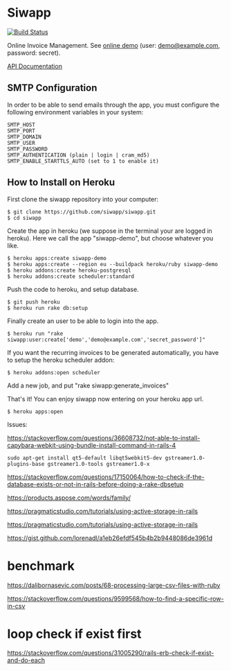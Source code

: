 # Siwapp

[![Build Status](https://travis-ci.org/siwapp/siwapp.svg?branch=master)](https://travis-ci.org/siwapp/siwapp)

Online Invoice Management. See [online demo](https://siwapp-demo.herokuapp.com) (user: demo@example.com, password: secret).

[API Documentation](https://github.com/siwapp/siwapp/blob/master/API_DOC.md)



## SMTP Configuration

In order to be able to send emails through the app, you must configure the following environment variables in your system:

```
SMTP_HOST
SMTP_PORT
SMTP_DOMAIN
SMTP_USER
SMTP_PASSWORD
SMTP_AUTHENTICATION (plain | login | cram_md5)
SMTP_ENABLE_STARTTLS_AUTO (set to 1 to enable it)
```

## How to Install on Heroku

First clone the siwapp repository into your computer:

    $ git clone https://github.com/siwapp/siwapp.git
    $ cd siwapp

Create the app in heroku (we suppose in the terminal your are logged
in heroku). Here we call the app "siwapp-demo", but choose whatever
you like.

    $ heroku apps:create siwapp-demo
    $ heroku apps:create --region eu --buildpack heroku/ruby siwapp-demo
    $ heroku addons:create heroku-postgresql
    $ heroku addons:create scheduler:standard

Push the code to heroku, and setup database.

    $ git push heroku
    $ heroku run rake db:setup

Finally create an user to be able to login into the app.

    $ heroku run "rake siwapp:user:create['demo','demo@example.com','secret_password']"

If you want the recurring invoices to be generated automatically, you have to setup the heroku scheduler addon:

    $ heroku addons:open scheduler

Add a new job, and put "rake siwapp:generate_invoices"

That's it! You can enjoy siwapp now entering on your heroku app url.

    $ heroku apps:open


Issues:

https://stackoverflow.com/questions/36608732/not-able-to-install-capybara-webkit-using-bundle-install-command-in-rails-4

    sudo apt-get install qt5-default libqt5webkit5-dev gstreamer1.0-plugins-base gstreamer1.0-tools gstreamer1.0-x


https://stackoverflow.com/questions/17150064/how-to-check-if-the-database-exists-or-not-in-rails-before-doing-a-rake-dbsetup


https://products.aspose.com/words/family/

https://pragmaticstudio.com/tutorials/using-active-storage-in-rails

https://pragmaticstudio.com/tutorials/using-active-storage-in-rails

https://gist.github.com/lorenadl/a1eb26efdf545b4b2b9448086de3961d


# benchmark

https://dalibornasevic.com/posts/68-processing-large-csv-files-with-ruby

https://stackoverflow.com/questions/9599568/how-to-find-a-specific-row-in-csv

# loop check if exist first

https://stackoverflow.com/questions/31005290/rails-erb-check-if-exist-and-do-each